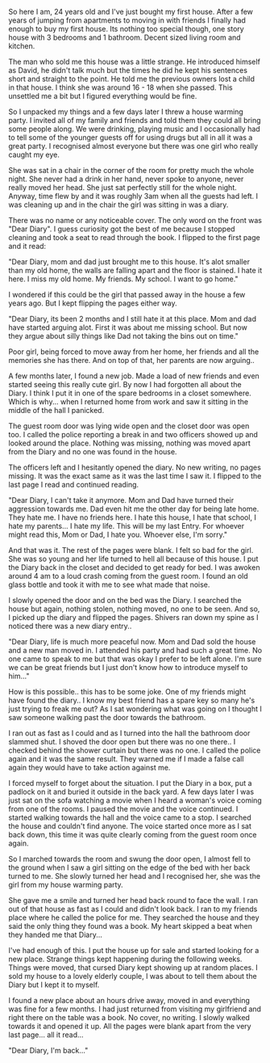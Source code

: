 So here I am, 24 years old and I've just bought my first house. After a few years of jumping from apartments to moving in with friends I finally had enough to buy my first house. Its nothing too special though, one story house with 3 bedrooms and 1 bathroom. Decent sized living room and kitchen. 

The man who sold me this house was a little strange. He introduced himself as David, he didn't talk much but the times he did he kept his sentences short and straight to the point. He told me the previous owners lost a child in that house. I think she was around 16 - 18 when she passed. This unsettled me a bit but I figured everything would be fine. 

So I unpacked my things and a few days later I threw a house warming party. I invited all of my family and friends and told them they could all bring some people along. We were drinking, playing music and I occasionally had to tell some of the younger guests off for using drugs but all in all it was a great party. I recognised almost everyone but there was one girl who really caught my eye. 

She was sat in a chair in the corner of the room for pretty much the whole night. She never had a drink in her hand, never spoke to anyone, never really moved her head. She just sat perfectly still for the whole night. Anyway, time flew by and it was roughly 3am when all the guests had left. I was cleaning up and in the chair the girl was sitting in was a diary. 

There was no name or any noticeable cover. The only word on the front was "Dear Diary". I guess curiosity got the best of me because I stopped cleaning and took a seat to read through the book. I flipped to the first page and it read:

"Dear Diary, mom and dad just brought me to this house. It's alot smaller than my old home, the walls are falling apart and the floor is stained. I hate it here. I miss my old home. My friends. My school. I want to go home."

I wondered if this could be the girl that passed away in the house a few years ago. But I kept flipping the pages either way.

"Dear Diary, its been 2 months and I still hate it at this place. Mom and dad have started arguing alot. First it was about me missing school. But now they argue about silly things like Dad not taking the bins out on time."

Poor girl, being forced to move away from her home, her friends and all the memories she has there. And on top of that, her parents are now arguing..

A few months later, I found a new job. Made a load of new friends and even started seeing this really cute girl. By now I had forgotten all about the Diary. I think I put it in one of the spare bedrooms in a closet somewhere. Which is why... when I returned home from work and saw it sitting in the middle of the hall I panicked. 

The guest room door was lying wide open and the closet door was open too. I called the police reporting a break in and two officers showed up and looked around the place. Nothing was missing, nothing was moved apart from the Diary and no one was found in the house. 

The officers left and I hesitantly opened the diary. No new writing, no pages missing. It was the exact same as it was the last time I saw it. I flipped to the last page I read and continued reading.

"Dear Diary, I can't take it anymore. Mom and Dad have turned their aggression towards me. Dad even hit me the other day for being late home. They hate me. I have no friends here. I hate this house, I hate that school, I hate my parents... I hate my life. This will be my last Entry. For whoever might read this, Mom or Dad, I hate you. Whoever else, I'm sorry."

And that was it. The rest of the pages were blank. I felt so bad for the girl. She was so young and her life turned to hell all because of this house. I put the Diary back in the closet and decided to get ready for bed. I was awoken around 4 am to a loud crash coming from the guest room. I found an old glass bottle and took it with me to see what made that noise.

I slowly opened the door and on the bed was the Diary. I searched the house but again, nothing stolen, nothing moved, no one to be seen. And so, I picked up the diary and flipped the pages. Shivers ran down my spine as I noticed there was a new diary entry..

"Dear Diary, life is much more peaceful now. Mom and Dad sold the house and a new man moved in. I attended his party and had such a great time. No one came to speak to me but that was okay I prefer to be left alone. I'm sure we can be great friends but I just don't know how to introduce myself to him..."

How is this possible.. this has to be some joke. One of my friends might have found the diary.. I know my best friend has a spare key so many he's just trying to freak me out? As I sat wondering what was going on I thought I saw someone walking past the door towards the bathroom.

I ran out as fast as I could and as I turned into the hall the bathroom door slammed shut. I shoved the door open but there was no one there.. I checked behind the shower curtain but there was no one. I called the police again and it was the same result. They warned me if I made a false call again they would have to take action against me.

I forced myself to forget about the situation. I put the Diary in a box, put a padlock on it and buried it outside in the back yard. A few days later I was just sat on the sofa watching a movie when I heard a woman's voice coming from one of the rooms. I paused the movie and the voice continued. I started walking towards the hall and the voice came to a stop. I searched the house and couldn't find anyone. The voice started once more as I sat back down, this time it was quite clearly coming from the guest room once again.

So I marched towards the room and swung the door open, I almost fell to the ground when I saw a girl sitting on the edge of the bed with her back turned to me. She slowly turned her head and I recognised her, she was the girl from my house warming party. 

She gave me a smile and turned her head back round to face the wall. I ran out of that house as fast as I could and didn't look back. I ran to my friends place where he called the police for me. They searched the house and they said the only thing they found was a book. My heart skipped a beat when they handed me that Diary...

I've had enough of this. I put the house up for sale and started looking for a new place. Strange things kept happening during the following weeks. Things were moved, that cursed Diary kept showing up at random places. I sold my house to a lovely elderly couple, I was about to tell them about the Diary but I kept it to myself. 

I found a new place about an hours drive away, moved in and everything was fine for a few months. I had just returned from visiting my girlfriend and right there on the table was a book. No cover, no writing. I slowly walked towards it and opened it up. All the pages were blank apart from the very last page... all it read...

"Dear Diary, I'm back..."